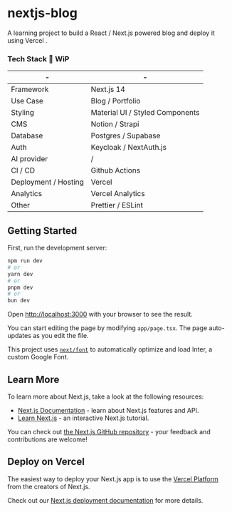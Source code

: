# nextjs-blog
A learning project to build a React / Next.js powered blog and deploy it using Vercel
.

### Tech Stack 🤔 WiP

|  -  | - |
| -------- | ------- |
| Framework  | Next.js 14 |
| Use Case | Blog / Portfolio |
| Styling    | Material UI / Styled Components   |
| CMS | Notion / Strapi |
|  Database   | Postgres / Supabase   |
| Auth | Keycloak / NextAuth.js |
| AI provider | / |
|  CI / CD   | Github Actions   |
|  Deployment / Hosting   | Vercel   |
|  Analytics   | Vercel Analytics   |
|  Other   | Prettier / ESLint   |

## Getting Started

First, run the development server:

```bash
npm run dev
# or
yarn dev
# or
pnpm dev
# or
bun dev
```

Open [http://localhost:3000](http://localhost:3000) with your browser to see the result.

You can start editing the page by modifying `app/page.tsx`. The page auto-updates as you edit the file.

This project uses [`next/font`](https://nextjs.org/docs/basic-features/font-optimization) to automatically optimize and load Inter, a custom Google Font.

## Learn More

To learn more about Next.js, take a look at the following resources:

- [Next.js Documentation](https://nextjs.org/docs) - learn about Next.js features and API.
- [Learn Next.js](https://nextjs.org/learn) - an interactive Next.js tutorial.

You can check out [the Next.js GitHub repository](https://github.com/vercel/next.js/) - your feedback and contributions are welcome!

## Deploy on Vercel

The easiest way to deploy your Next.js app is to use the [Vercel Platform](https://vercel.com/new?utm_medium=default-template&filter=next.js&utm_source=create-next-app&utm_campaign=create-next-app-readme) from the creators of Next.js.

Check out our [Next.js deployment documentation](https://nextjs.org/docs/deployment) for more details.


